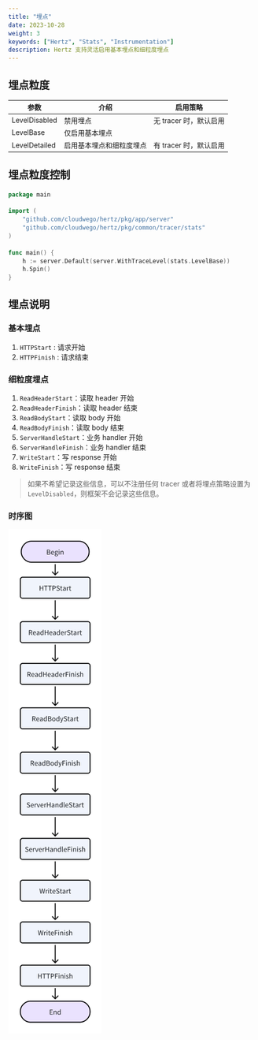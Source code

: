 ```yaml
---
title: "埋点"
date: 2023-10-28
weight: 3
keywords: ["Hertz", "Stats", "Instrumentation"]
description: Hertz 支持灵活启用基本埋点和细粒度埋点
---
```


## 埋点粒度

| 参数          | 介绍                     | 启用策略               |
| ------------- | ------------------------ | ---------------------- |
| LevelDisabled | 禁用埋点                 | 无 tracer 时，默认启用 |
| LevelBase     | 仅启用基本埋点           |                        |
| LevelDetailed | 启用基本埋点和细粒度埋点 | 有 tracer 时，默认启用 |

## 埋点粒度控制

```go
package main

import (
    "github.com/cloudwego/hertz/pkg/app/server"
    "github.com/cloudwego/hertz/pkg/common/tracer/stats"
)

func main() {
    h := server.Default(server.WithTraceLevel(stats.LevelBase))
    h.Spin()
}
```

## 埋点说明

### 基本埋点

1. `HTTPStart` : 请求开始
2. `HTTPFinish` : 请求结束

### 细粒度埋点

1. `ReadHeaderStart`：读取 header 开始
2. `ReadHeaderFinish`：读取 header 结束
3. `ReadBodyStart`：读取 body 开始
4. `ReadBodyFinish`：读取 body 结束
5. `ServerHandleStart`：业务 handler 开始
6. `ServerHandleFinish`：业务 handler 结束
7. `WriteStart`：写 response 开始
8. `WriteFinish`：写 response 结束

> 如果不希望记录这些信息，可以不注册任何 tracer 或者将埋点策略设置为 `LevelDisabled`，则框架不会记录这些信息。

### 时序图

![timeline](/img/docs/hertz_tracing_timeline.png)

